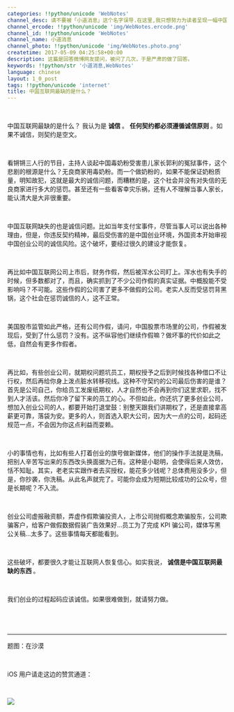 ```yaml
---
categories: !!python/unicode 'WebNotes'
channel_desc: 请不要被「小道消息」这个名字误导.在这里,我只想努力为读者呈现一幅中国互联网的清明上河图.
channel_ercode: !!python/unicode 'img/WebNotes.ercode.png'
channel_id: !!python/unicode 'WebNotes'
channel_name: 小道消息
channel_photo: !!python/unicode 'img/WebNotes.photo.png'
createtime: 2017-05-09 04:25:58+00:00
description: 这篇是回答微博网友提问，被问了几次，于是严肃的做了回答。
keywords: !!python/str '小道消息,WebNotes'
language: chinese
layout: 1_0_post
tags: !!python/unicode 'internet'
title: 中国互联网最缺的是什么？
---
```

<div class="rich_media_content" id="js_content">
<p>
<br/>
</p>
<p>
         中国互联网最缺的是什么？ 我认为是
         <strong>
          诚信
         </strong>
         。
         <strong>
          任何契约都必须遵循诚信原则
         </strong>
         。如果不诚信，则契约是空文。
        </p>
<p>
<br/>
</p>
<p>
         看锵锵三人行的节目，主持人谈起中国毒奶粉受害患儿家长郭利的冤狱事件，这个悲剧的根源是什么？无良商家用毒奶粉。而一个做奶粉的，如果不能保证奶粉质量，明知故犯，这就是最大的诚信问题，而糟糕的是，这个社会并没有对失信的无良商家进行多大的惩罚。甚至还有一些看客幸灾乐祸，还有人不理解当事人家长，能认清大是大非很重要。
        </p>
<p>
<br/>
</p>
<p>
         中国互联网缺失的也是诚信问题。比如当年支付宝事件，尽管当事人可以说出各种理由，但是，你违反契约精神，最后受伤害的是中国创业环境，外国资本开始审视中国创业公司的诚信风险。这个破坏，要经过很久的建设才能恢复。
        </p>
<p>
<br/>
</p>
<p>
         再比如中国互联网公司上市后，财务作假，然后被浑水公司盯上。浑水也有失手的时候，但多数都对了，而且，确实抓到了不少公司作假的真实证据。中概股能不受影响吗？不可能。这些作假的公司害了更多不做假的公司。老实人反而受惩罚背黑锅，这个社会在惩罚诚信的人，这不正常。
        </p>
<p>
<br/>
</p>
<p>
         美国股市监管如此严格，还有公司作假，请问，中国股票市场里的公司，作假被发现后，受到了什么惩罚？没有。这不纵容他们继续作假嘛？做坏事的代价如此之低，自然会有更多作假者。
        </p>
<p>
<br/>
</p>
<p>
         再比如，有些创业公司，就期权问题坑员工，期权授予之后到时候找各种借口不让行权，然后再给你身上泼点脏水转移视线。这种不守契约的公司最后伤害的是谁？首先是公司自己，你给员工发废纸期权，人才自然也不会再到你们这里求职，找不到人才活该。然后你冷了留下来的员工的心。不但如此，你还坑了更多创业公司，想加入创业公司的人，都要开始打退堂鼓：别整天跟我们讲期权了，还是直接拿高薪更可靠，落袋为安。更多的人，则首选入职大公司，因为大一点的公司，起码还规范一点，不会因为你这点利益而耍赖。
        </p>
<p>
<br/>
</p>
<p>
         小的事情也有，比如有些人打着创业的旗号做新媒体，他们的操作手法就是洗稿，把别人辛苦写出来的东西改头换面据为己有。这种是小聪明，会使得后来人效仿，恬不知耻。其实，老老实实跟作者去买授权，能花多少钱呢？总体费用没多少，但是，你抄袭，你洗稿。从此名声就完了。可能你会成为短期比较成功的公众号，但是长期呢？不入流。
        </p>
<p>
<br/>
</p>
<p>
         创业公司虚报融资额，弄虚作假欺骗投资人，上市公司抛假概念欺骗股东，公司欺骗客户，给客户做假数据假装广告效果好…员工为了完成 KPI 骗公司，媒体写黑公关稿…太多了。这些事情每天都能看到。
        </p>
<p>
<br/>
</p>
<p>
         这些破坏，都要很久才能让互联网人恢复信心。如实我说，
         <strong>
          诚信是中国互联网最缺的东西
         </strong>
         。
        </p>
<p>
<br/>
</p>
<p>
         我们创业的过程起码应该诚信。如果很难做到，就请努力做。
        </p>
<p style="font-family: Lato, Helvetica, Arial, freesans, clean, sans-serif; border: 0px; font-size: 15px; margin-top: 1.5em; margin-bottom: 1.5em; outline: 0px; line-height: 1.5em; color: rgb(51, 51, 51); white-space: normal;">
<br/>
</p>
<hr style="font-family: Lato, Helvetica, Arial, freesans, clean, sans-serif; border-right-width: 0px; border-bottom-width: 0px; border-left-width: 0px; border-top-style: solid; border-top-color: rgb(234, 234, 234); height: 1px; margin-top: 1em; margin-bottom: 1em; color: rgb(51, 51, 51); font-size: 15px; white-space: normal;"/>
<p>
         题图：在沙漠
        </p>
<p>
<br/>
</p>
<p>
         iOS 用户请走这边的赞赏通道：
        </p>
<p>
<br/>
</p>
<p>
<img data-ratio="0.585702" data-src="" data-type="" data-w="1161" src="{{ '/img/ow5rEn8QGlGlXhQ4s77tHibQmRrSOiacUwy2z9YMY5kw3tUELf5UicdWEEvo9z0USahGC7LjVqM279OeLngjZIGPw.jpeg' | prepend: site.img | replace: '//','/' }}"/>
</p>
<p>
<br/>
</p>
<p>
<br/>
</p>
</div>